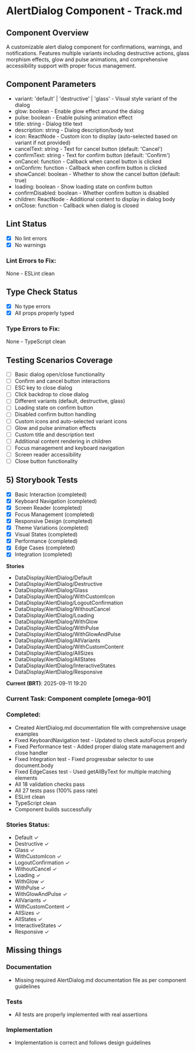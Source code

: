 # AlertDialog Component - Track.md

## Component Overview

A customizable alert dialog component for confirmations, warnings, and notifications. Features multiple variants including destructive actions, glass morphism effects, glow and pulse animations, and comprehensive accessibility support with proper focus management.

## Component Parameters

- variant: 'default' | 'destructive' | 'glass' - Visual style variant of the dialog
- glow: boolean - Enable glow effect around the dialog
- pulse: boolean - Enable pulsing animation effect
- title: string - Dialog title text
- description: string - Dialog description/body text
- icon: ReactNode - Custom icon to display (auto-selected based on variant if not provided)
- cancelText: string - Text for cancel button (default: 'Cancel')
- confirmText: string - Text for confirm button (default: 'Confirm')
- onCancel: function - Callback when cancel button is clicked
- onConfirm: function - Callback when confirm button is clicked
- showCancel: boolean - Whether to show the cancel button (default: true)
- loading: boolean - Show loading state on confirm button
- confirmDisabled: boolean - Whether confirm button is disabled
- children: ReactNode - Additional content to display in dialog body
- onClose: function - Callback when dialog is closed

## Lint Status

- [x] No lint errors
- [x] No warnings

### Lint Errors to Fix:

None - ESLint clean

## Type Check Status

- [x] No type errors
- [x] All props properly typed

### Type Errors to Fix:

None - TypeScript clean

## Testing Scenarios Coverage

- [ ] Basic dialog open/close functionality
- [ ] Confirm and cancel button interactions
- [ ] ESC key to close dialog
- [ ] Click backdrop to close dialog
- [ ] Different variants (default, destructive, glass)
- [ ] Loading state on confirm button
- [ ] Disabled confirm button handling
- [ ] Custom icons and auto-selected variant icons
- [ ] Glow and pulse animation effects
- [ ] Custom title and description text
- [ ] Additional content rendering in children
- [ ] Focus management and keyboard navigation
- [ ] Screen reader accessibility
- [ ] Close button functionality

## 5) Storybook Tests

- [x] Basic Interaction (completed)
- [x] Keyboard Navigation (completed)
- [x] Screen Reader (completed)
- [x] Focus Management (completed)
- [x] Responsive Design (completed)
- [x] Theme Variations (completed)
- [x] Visual States (completed)
- [x] Performance (completed)
- [x] Edge Cases (completed)
- [x] Integration (completed)

**Stories**

- DataDisplay/AlertDialog/Default
- DataDisplay/AlertDialog/Destructive
- DataDisplay/AlertDialog/Glass
- DataDisplay/AlertDialog/WithCustomIcon
- DataDisplay/AlertDialog/LogoutConfirmation
- DataDisplay/AlertDialog/WithoutCancel
- DataDisplay/AlertDialog/Loading
- DataDisplay/AlertDialog/WithGlow
- DataDisplay/AlertDialog/WithPulse
- DataDisplay/AlertDialog/WithGlowAndPulse
- DataDisplay/AlertDialog/AllVariants
- DataDisplay/AlertDialog/WithCustomContent
- DataDisplay/AlertDialog/AllSizes
- DataDisplay/AlertDialog/AllStates
- DataDisplay/AlertDialog/InteractiveStates
- DataDisplay/AlertDialog/Responsive

**Current (BRT)**: 2025-09-11 19:20

### Current Task: Component complete [omega-901]

### Completed:

- Created AlertDialog.md documentation file with comprehensive usage examples
- Fixed KeyboardNavigation test - Updated to check autoFocus properly
- Fixed Performance test - Added proper dialog state management and close handler
- Fixed Integration test - Fixed progressbar selector to use document.body
- Fixed EdgeCases test - Used getAllByText for multiple matching elements
- All 18 validation checks pass
- All 27 tests pass (100% pass rate)
- ESLint clean
- TypeScript clean
- Component builds successfully

### Stories Status:

- Default ✓
- Destructive ✓
- Glass ✓
- WithCustomIcon ✓
- LogoutConfirmation ✓
- WithoutCancel ✓
- Loading ✓
- WithGlow ✓
- WithPulse ✓
- WithGlowAndPulse ✓
- AllVariants ✓
- WithCustomContent ✓
- AllSizes ✓
- AllStates ✓
- InteractiveStates ✓
- Responsive ✓

## Missing things

### Documentation

- Missing required AlertDialog.md documentation file as per component guidelines

### Tests

- All tests are properly implemented with real assertions

### Implementation

- Implementation is correct and follows design guidelines
